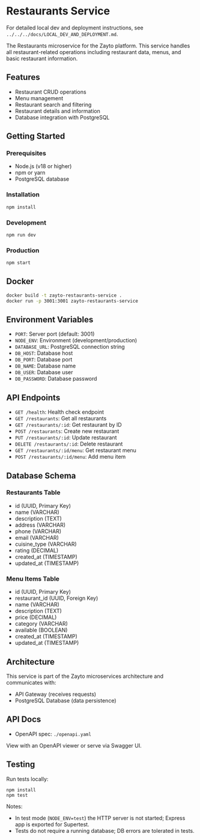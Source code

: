 # Restaurants Service

For detailed local dev and deployment instructions, see `../../../docs/LOCAL_DEV_AND_DEPLOYMENT.md`.

The Restaurants microservice for the Zayto platform. This service handles all restaurant-related operations including restaurant data, menus, and basic restaurant information.

## Features

- Restaurant CRUD operations
- Menu management
- Restaurant search and filtering
- Restaurant details and information
- Database integration with PostgreSQL

## Getting Started

### Prerequisites

- Node.js (v18 or higher)
- npm or yarn
- PostgreSQL database

### Installation

```bash
npm install
```

### Development

```bash
npm run dev
```

### Production

```bash
npm start
```

## Docker

```bash
docker build -t zayto-restaurants-service .
docker run -p 3001:3001 zayto-restaurants-service
```

## Environment Variables

- `PORT`: Server port (default: 3001)
- `NODE_ENV`: Environment (development/production)
- `DATABASE_URL`: PostgreSQL connection string
- `DB_HOST`: Database host
- `DB_PORT`: Database port
- `DB_NAME`: Database name
- `DB_USER`: Database user
- `DB_PASSWORD`: Database password

## API Endpoints

- `GET /health`: Health check endpoint
- `GET /restaurants`: Get all restaurants
- `GET /restaurants/:id`: Get restaurant by ID
- `POST /restaurants`: Create new restaurant
- `PUT /restaurants/:id`: Update restaurant
- `DELETE /restaurants/:id`: Delete restaurant
- `GET /restaurants/:id/menu`: Get restaurant menu
- `POST /restaurants/:id/menu`: Add menu item

## Database Schema

### Restaurants Table
- id (UUID, Primary Key)
- name (VARCHAR)
- description (TEXT)
- address (VARCHAR)
- phone (VARCHAR)
- email (VARCHAR)
- cuisine_type (VARCHAR)
- rating (DECIMAL)
- created_at (TIMESTAMP)
- updated_at (TIMESTAMP)

### Menu Items Table
- id (UUID, Primary Key)
- restaurant_id (UUID, Foreign Key)
- name (VARCHAR)
- description (TEXT)
- price (DECIMAL)
- category (VARCHAR)
- available (BOOLEAN)
- created_at (TIMESTAMP)
- updated_at (TIMESTAMP)

## Architecture

This service is part of the Zayto microservices architecture and communicates with:
- API Gateway (receives requests)
- PostgreSQL Database (data persistence)

## API Docs

- OpenAPI spec: `./openapi.yaml`

View with an OpenAPI viewer or serve via Swagger UI.

## Testing

Run tests locally:

```
npm install
npm test
```

Notes:
- In test mode (`NODE_ENV=test`) the HTTP server is not started; Express app is exported for Supertest.
- Tests do not require a running database; DB errors are tolerated in tests.


